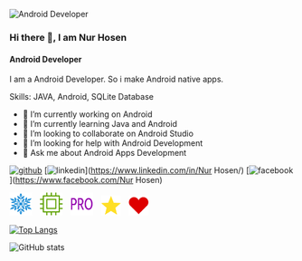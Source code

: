 
![Android Developer](https://scontent.fdac174-1.fna.fbcdn.net/v/t39.30808-6/479203558_1856831835152096_2454413063251821329_n.jpg?stp=dst-jpg_s960x960_tt6&_nc_cat=103&ccb=1-7&_nc_sid=cc71e4&_nc_ohc=Gwmg3KOEvhUQ7kNvgHrs03O&_nc_zt=23&_nc_ht=scontent.fdac174-1.fna&_nc_gid=AQOTGDYlucKQQc1mAicFK_m&oh=00_AYDXwE7ifHy0dUvripzv7N_h-gxZ4V_QydFq0SPNkY3Arw&oe=67B0E5C2)

### Hi there 👋, I am Nur Hosen
#### Android Developer

I am a Android Developer. So i make Android native apps.

Skills: JAVA, Android, SQLite Database

- 🔭 I’m currently working on Android 
- 🌱 I’m currently learning Java and Android  
- 👯 I’m looking to collaborate on Android Studio 
- 🤔 I’m looking for help with Android Development 
- 💬 Ask me about Android Apps Development 


[<img src='https://cdn.jsdelivr.net/npm/simple-icons@3.0.1/icons/github.svg' alt='github' height='40'>](https://github.com/nurhosen10)  [<img src='https://cdn.jsdelivr.net/npm/simple-icons@3.0.1/icons/linkedin.svg' alt='linkedin' height='40'>](https://www.linkedin.com/in/Nur Hosen/)  [<img src='https://cdn.jsdelivr.net/npm/simple-icons@3.0.1/icons/facebook.svg' alt='facebook' height='40'>](https://www.facebook.com/Nur Hosen)  

<a href='https://archiveprogram.github.com/'><img src='https://raw.githubusercontent.com/acervenky/animated-github-badges/master/assets/acbadge.gif' width='40' height='40'></a> <a href='https://docs.github.com/en/developers'><img src='https://raw.githubusercontent.com/acervenky/animated-github-badges/master/assets/devbadge.gif' width='40' height='40'></a> <a href='https://github.com/pricing'><img src='https://raw.githubusercontent.com/acervenky/animated-github-badges/master/assets/pro.gif' width='40' height='40'></a> <a href='https://stars.github.com/'><img src='https://raw.githubusercontent.com/acervenky/animated-github-badges/master/assets/starbadge.gif' width='35' height='35'></a> <a href='https://docs.github.com/en/github/supporting-the-open-source-community-with-github-sponsors'><img src='https://raw.githubusercontent.com/acervenky/animated-github-badges/master/assets/sponsorbadge.gif' width='35' height='35'></a> 

[![Top Langs](https://github-readme-stats.vercel.app/api/top-langs/?username=nurhosen10)](https://github.com/anuraghazra/github-readme-stats)

![GitHub stats](https://github-readme-stats.vercel.app/api?username=nurhosen10&show_icons=true&count_private=true)  

